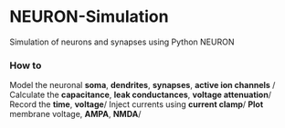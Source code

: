 # NEURON-Simulation
Simulation of neurons and synapses using Python NEURON

### How to
Model the neuronal **soma**, **dendrites**, **synapses**, **active ion channels** /
Calculate the **capacitance**, **leak conductances**, **voltage attenuation**/
Record the **time**, **voltage**/
Inject currents using **current clamp**/
**Plot** membrane voltage, **AMPA**, **NMDA**/

